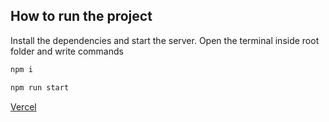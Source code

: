 ## How to run the project
Install the dependencies and start the server.
Open the terminal inside root folder and write commands

```sh
npm i
```
```sh
npm run start
```
[Vercel](https://vmiskivtaskhalolab.vercel.app/)